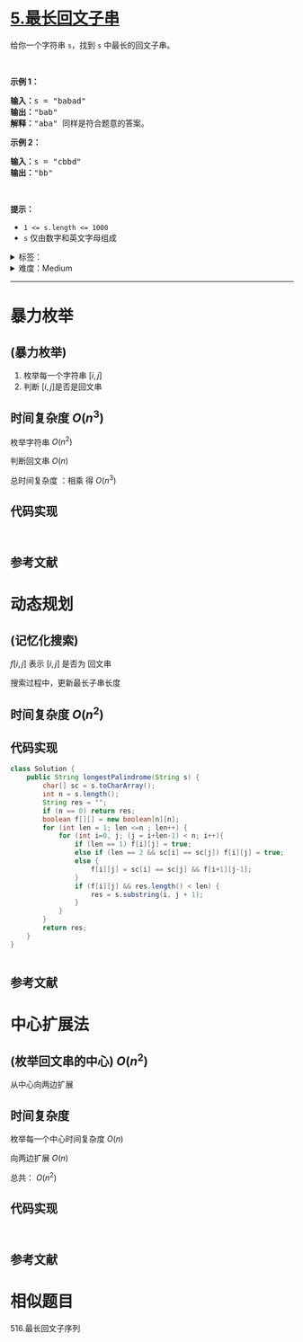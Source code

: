 # [5.最长回文子串](https://leetcode.cn/problems/longest-palindromic-substring/)

<p>给你一个字符串 <code>s</code>，找到 <code>s</code> 中最长的回文子串。</p>

<p>&nbsp;</p>

<p><strong>示例 1：</strong></p>

<pre>
<strong>输入：</strong>s = "babad"
<strong>输出：</strong>"bab"
<strong>解释：</strong>"aba" 同样是符合题意的答案。
</pre>

<p><strong>示例 2：</strong></p>

<pre>
<strong>输入：</strong>s = "cbbd"
<strong>输出：</strong>"bb"
</pre>

<p>&nbsp;</p>

<p><strong>提示：</strong></p>

<ul>
	<li><code>1 &lt;= s.length &lt;= 1000</code></li>
	<li><code>s</code> 仅由数字和英文字母组成</li>
</ul>


<details>
<summary>标签：</summary>
['字符串', '动态规划']
</details>

<details>
<summary>难度：Medium</summary>
喜欢：5524
</details>


----------

# 暴力枚举

## (暴力枚举)

1. 枚举每一个字符串 $[i, j]$
2. 判断 $[i,j]$是否是回文串

## 时间复杂度  $O(n^3)$

枚举字符串 $O(n^2)$

判断回文串 $O(n)$

总时间复杂度 ：相乘 得 $O(n^3)$

## 代码实现

```java []

```

```cpp []

```



## 参考文献







# 动态规划

## (记忆化搜索)  

$f[i, j]$ 表示 $[i, j]$ 是否为 回文串

搜索过程中，更新最长子串长度

## 时间复杂度 $O(n^2)$

## 代码实现

```java []
class Solution {
    public String longestPalindrome(String s) {
        char[] sc = s.toCharArray();
        int n = s.length();
        String res = "";
        if (n == 0) return res;
        boolean f[][] = new boolean[n][n];
        for (int len = 1; len <=n ; len++) {
            for (int i=0, j; (j = i+len-1) < n; i++){
                if (len == 1) f[i][j] = true;
                else if (len == 2 && sc[i] == sc[j]) f[i][j] = true;
                else {
                    f[i][j] = sc[i] == sc[j] && f[i+1][j-1];
                }
                if (f[i][j] && res.length() < len) {
                    res = s.substring(i, j + 1);
                }
            }  
        }
        return res;
    }
}
```

```cpp []

```



## 参考文献





# 中心扩展法

## (枚举回文串的中心)  $O(n^2)$

从中心向两边扩展

## 时间复杂度



枚举每一个中心时间复杂度 $O(n)$

向两边扩展  $O(n)$

总共： $O(n^2)$



## 代码实现

```java []

```

```cpp []

```

## 参考文献







# 相似题目



516.最长回文子序列
